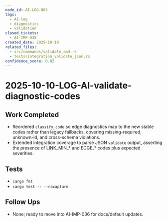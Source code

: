 ```yaml
---
node_id: AI-LOG-003
tags:
  - AI-log
  - diagnostics
  - validation
closed_tickets:
  - AI-IMP-035
created_date: 2025-10-10
related_files:
  - src/commands/validate_cmd.rs
  - tests/integration_validate_json.rs
confidence_score: 0.82
---
```


# 2025-10-10-LOG-AI-validate-diagnostic-codes

## Work Completed
- Reordered `classify_code` so edge diagnostics map to the new stable codes rather than legacy fallbacks, covering missing-required, unknown-id, and cross-schema violations.
- Extended integration coverage to parse JSON `validate` output, asserting the presence of LINK_MIN_* and EDGE_* codes plus expected severities.

## Tests
- `cargo fmt`
- `cargo test -- --nocapture`

## Follow Ups
- None; ready to move into AI-IMP-036 for docs/default updates.
